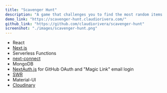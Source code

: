 ```yaml
---
title: "Scavenger Hunt"
description: "A game that challenges you to find the most random items around your house. Great for virtual parties!"
demo_link: "https://scavenger-hunt.claudiorivera.com/"
github_link: "https://github.com/claudiorivera/scavenger-hunt"
screenshot: "./images/scavenger-hunt.png"
---
```


- React
- [Next.js](https://nextjs.org)
- Serverless Functions
- [next-connect](https://github.com/hoangvvo/next-connect)
- MongoDB
- [NextAuth.js](https://next-auth.js.org) for GitHub OAuth and "Magic Link" email login
- [SWR](https://swr.vercel.app)
- Material-UI
- [Cloudinary](https://cloudinary.com/)
